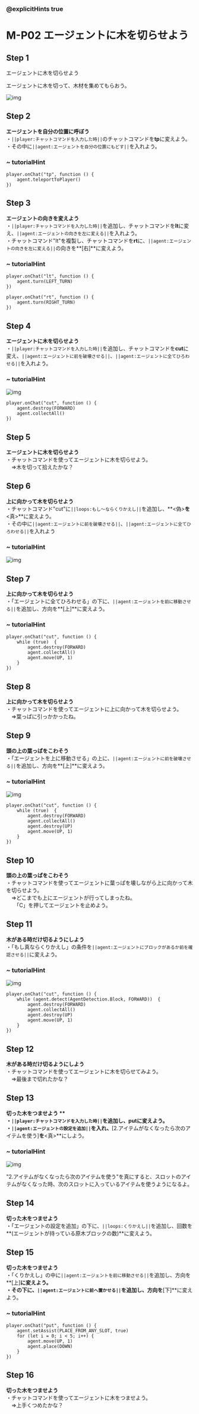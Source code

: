 ### @explicitHints true

# M-P02 エージェントに木を切らせよう　

## Step 1
エージェントに木を切らせよう  

エージェントに木を切って、木材を集めてもらおう。

![img](https://teck89.xsrv.jp/MEE_tutorial/img/M-P02.png)

## Step 2
**エージェントを自分の位置に呼ぼう**  
・``||player:チャットコマンドを入力した時||``のチャットコマンドを**tp**に変えよう。  
・その中に``||agent:エージェントを自分の位置にもどす||``を入れよう。

### ~ tutorialHint
```blocks
player.onChat("tp", function () {
    agent.teleportToPlayer()
})
```


## Step 3
**エージェントの向きを変えよう**  
・``||player:チャットコマンドを入力した時||``を追加し、チャットコマンドを**lt**に変え、``||agent:エージェントの向きを左に変える||``を入れよう。  
・チャットコマンド"lt"を複製し、チャットコマンドを**rt**に、``||agent:エージェントの向きを左に変える||``の向きを**[右]**に変えよう。

### ~ tutorialHint
```blocks
player.onChat("lt", function () {
    agent.turn(LEFT_TURN)
})

player.onChat("rt", function () {
    agent.turn(RIGHT_TURN)
})

```

## Step 4
**エージェントに木を切らせよう**  
・``||player:チャットコマンドを入力した時||``を追加し、チャットコマンドを**cut**に変え、``||agent:エージェントに前を破壊させる||``、``||agent:エージェントに全てひろわせる||``を入れよう。  


### ~ tutorialHint
![img](https://teck89.xsrv.jp/MEE_tutorial/img/M-P02_1.png)


```blocks
player.onChat("cut", function () {
    agent.destroy(FORWARD)
    agent.collectAll()
})

```

## Step 5
**エージェントに木を切らせよう**  
・チャットコマンドを使ってエージェントに木を切らせよう。  
　⇒木を切って拾えたかな？

## Step 6
**上に向かって木を切らせよう**  
・チャットコマンド"cut"に``||loops:もし～ならくりかえし||``を追加し、**<偽>**を**<真>**に変えよう。    
・その中に``||agent:エージェントに前を破壊させる||``、``||agent:エージェントに全てひろわせる||``を入れよう

### ~ tutorialHint

![img](https://teck89.xsrv.jp/MEE_tutorial/img/M-P02_2.png)


## Step 7
**上に向かって木を切らせよう**  
・「エージェントに全てひろわせる」の下に、``||agent:エージェントを前に移動させる||``を追加し、方向を**[上]**に変えよう。

### ~ tutorialHint

```blocks
player.onChat("cut", function () {
    while (true)  {
        agent.destroy(FORWARD)
        agent.collectAll()
        agent.move(UP, 1)
    }
})
```


## Step 8
**上に向かって木を切らせよう**  
・チャットコマンドを使ってエージェントに上に向かって木を切らせよう。  
　⇒葉っぱに引っかかったね。


## Step 9
**頭の上の葉っぱをこわそう**  
・「エージェントを上に移動させる」の上に、``||agent:エージェントに前を破壊させる||``を追加し、方向を**[上]**に変えよう。

### ~ tutorialHint

![img](https://teck89.xsrv.jp/MEE_tutorial/img/M-P02_3.png)


```blocks
player.onChat("cut", function () {
    while (true)  {
        agent.destroy(FORWARD)
        agent.collectAll()
        agent.destroy(UP)        
        agent.move(UP, 1)
    }
})
```

## Step 10
**頭の上の葉っぱをこわそう**  
・チャットコマンドを使ってエージェントに葉っぱを壊しながら上に向かって木を切らせよう。  
　⇒どこまでも上にエージェントが行ってしまったね。  
　　「C」を押してエージェントを止めよう。

## Step 11
**木がある時だけ切るようにしよう**  
・「もし真ならくりかえし」の条件を``||agent:エージェントにブロックがあるか前を確認させる||``に変えよう。

### ~ tutorialHint

![img](https://teck89.xsrv.jp/MEE_tutorial/img/M-P02_4.png)


```blocks
player.onChat("cut", function () {
    while (agent.detect(AgentDetection.Block, FORWARD))  {
        agent.destroy(FORWARD)
        agent.collectAll()
        agent.destroy(UP)
        agent.move(UP, 1)
    }
})

```

## Step 12
**木がある時だけ切るようにしよう**  
・チャットコマンドを使ってエージェントに木を切らせてみよう。  
　⇒最後まで切れたかな？

## Step 13
**切った木をつませよう **  
・``||player:チャットコマンドを入力した時||``を追加し、**put**に変えよう。  
・``||agent:エージェントの設定を追加||``を入れ、**[2.アイテムがなくなったら次のアイテムを使う]**を**<真>**にしよう。

### ~ tutorialHint

![img](https://teck89.xsrv.jp/MEE_tutorial/img/M-P02_5.png)


"2.アイテムがなくなったら次のアイテムを使う"を真にすると、スロットのアイテムがなくなった時、次のスロットに入っているアイテムを使うようになるよ。

## Step 14
**切った木をつませよう**  
・「エージェントの設定を追加」の下に、``||loops:くりかえし||``を追加し、回数を**(エージェントが持っている原木ブロックの数)**に変えよう。

## Step 15
**切った木をつませよう**  
・「くりかえし」の中に``||agent:エージェントを前に移動させる||``を追加し、方向を**[上]**に変えよう。  
・その下に、``||agent:エージェントに前へ置かせる||``を追加し、方向を**[下]**に変えよう。

### ~ tutorialHint

```blocks
player.onChat("put", function () {
    agent.setAssist(PLACE_FROM_ANY_SLOT, true)
    for (let i = 0; i < 5; i++) {
        agent.move(UP, 1)
        agent.place(DOWN)
    }
})
```

## Step 16
**切った木をつませよう**  
・チャットコマンドを使ってエージェントに木をつませよう。  
　⇒上手くつめたかな？
